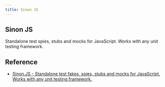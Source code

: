 ```yaml
---
title: Sinon JS
---
```


## Sinon JS
Standalone test spies, stubs and mocks for JavaScript. Works with any unit testing framework.

## Reference
* [Sinon.JS - Standalone test fakes, spies, stubs and mocks for JavaScript. Works with any unit testing framework.](http://sinonjs.org/)
